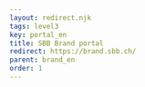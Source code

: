 ```yaml
---
layout: redirect.njk
tags: level3
key: portal_en
title: SBB Brand portal
redirect: https://brand.sbb.ch/
parent: brand_en
order: 1
---
```

